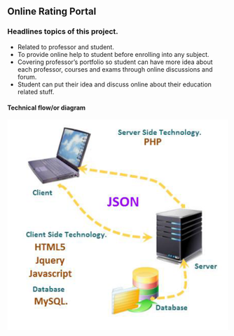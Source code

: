 ## Online Rating Portal

### Headlines topics of this project.

- Related to professor and student.
- To provide online help to student before enrolling into any subject.
- Covering professor’s portfolio so student can have more idea about each professor, courses and exams through online discussions and forum.
- Student can put their idea and discuss online about their education related stuff.

#### Technical flow/or diagram 
![Settings Window](https://github.com/Henry263/Online-Rating-Portal/blob/master/images/Technical-Structure.png)

